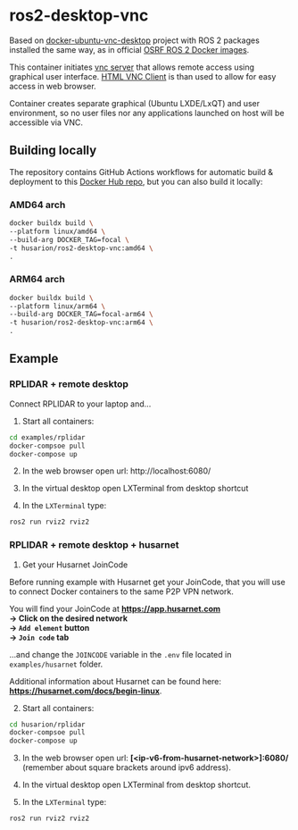 # ros2-desktop-vnc

Based on [docker-ubuntu-vnc-desktop](https://github.com/fcwu/docker-ubuntu-vnc-desktop) project with ROS 2 packages installed the same way, as in official [OSRF ROS 2 Docker images](https://github.com/osrf/docker_images/tree/master/ros/foxy/ubuntu/focal).

This container initiates [vnc server](https://github.com/LibVNC/x11vnc) that allows remote access using graphical user interface. [HTML VNC Client](https://github.com/novnc/noVNC) is than used to allow for easy access in web browser. 

Container creates separate graphical (Ubuntu LXDE/LxQT) and user environment, so no user files nor any applications launched on host will be accessible via VNC.  

## Building locally

The repository contains GitHub Actions workflows for automatic build & deployment to this [Docker Hub repo](https://hub.docker.com/r/husarion/ros2-desktop-vnc), but you can also build it locally:

### AMD64 arch

```bash
docker buildx build \
--platform linux/amd64 \
--build-arg DOCKER_TAG=focal \
-t husarion/ros2-desktop-vnc:amd64 \
.
```

### ARM64 arch

```bash
docker buildx build \
--platform linux/arm64 \
--build-arg DOCKER_TAG=focal-arm64 \
-t husarion/ros2-desktop-vnc:arm64 \
.
```

## Example

### RPLIDAR + remote desktop

Connect RPLIDAR to your laptop and...

1. Start all containers:

```bash
cd examples/rplidar
docker-compsoe pull
docker-compose up 
```

2. In the web browser open url: http://localhost:6080/

3. In the virtual desktop open LXTerminal from desktop shortcut

4. In the `LXTerminal` type:

```bash
ros2 run rviz2 rviz2
```

### RPLIDAR + remote desktop + husarnet


1. Get your Husarnet JoinCode

Before running example with Husarnet get your JoinCode, that you will use to connect Docker containers to the same P2P VPN network.

You will find your JoinCode at **https://app.husarnet.com  
 -> Click on the desired network  
 -> `Add element` button  
 -> `Join code` tab**

…and change the `JOINCODE` variable in the `.env` file located in `examples/husarnet` folder.

Additional information about Husarnet can be found here: **https://husarnet.com/docs/begin-linux**.

2. Start all containers:

```bash
cd husarion/rplidar
docker-compsoe pull
docker-compose up 
```

3. In the web browser open url: **[\<ip-v6-from-husarnet-network>]:6080/** (remember about square brackets around ipv6 address).

4. In the virtual desktop open LXTerminal from desktop shortcut.

5. In the `LXTerminal` type:

```bash
ros2 run rviz2 rviz2
```
